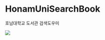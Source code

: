# HonamUniSearchBook
호남대학교 도서관 검색도우미

<img src="https://cdn.discordapp.com/attachments/379240082378588160/832175177721839646/asdasd.PNG"><br>


